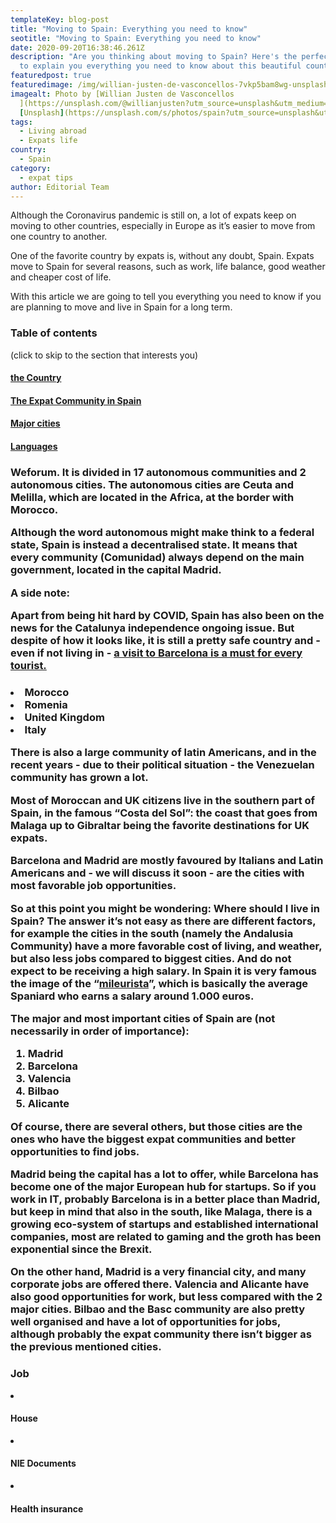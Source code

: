 ```yaml
---
templateKey: blog-post
title: "Moving to Spain: Everything you need to know"
seotitle: "Moving to Spain: Everything you need to know"
date: 2020-09-20T16:38:46.261Z
description: "Are you thinking about moving to Spain? Here's the perfect guide
  to explain you everything you need to know about this beautiful country. "
featuredpost: true
featuredimage: /img/willian-justen-de-vasconcellos-7vkp5bam8wg-unsplash.jpg
imagealt: Photo by [Willian Justen de Vasconcellos
  ](https://unsplash.com/@willianjusten?utm_source=unsplash&utm_medium=referral&utm_content=creditCopyText)on
  [Unsplash](https://unsplash.com/s/photos/spain?utm_source=unsplash&utm_medium=referral&utm_content=creditCopyText)
tags:
  - Living abroad
  - Expats life
country:
  - Spain
category:
  - expat tips
author: Editorial Team
---
```

Although the Coronavirus pandemic is still on, a lot of expats keep on moving to other countries, especially in Europe as it’s easier to move from one country to another. 

One of the favorite country by expats is, without any doubt, Spain. Expats move to Spain for several reasons, such as work, life balance, good weather and cheaper cost of life.

With this article we are going to tell you everything you need to know if you are planning to move and live in Spain for a long term.

### Table of contents 

(click to skip to the section that interests you)

#### [the Country](#spain-country)

#### [The Expat Community in Spain](#spain-expat-community)

#### [Major cities](#spain-cities)

#### [Languages](#spain-languages)

<h3 name="spain-country>The country.</h3>

Spain is the second most visited country in the world, according to [Weforum. ](https://www.weforum.org/agenda/2020/06/most-visited-countries-world-tourism-organization)It is divided in 17 autonomous communities and 2 autonomous cities. The autonomous cities are Ceuta and Melilla, which are located in the Africa, at the border with Morocco.

Although the word autonomous might make think to a federal state, Spain is instead a decentralised state. It means that every community (Comunidad) always depend on the main government, located in the capital Madrid.

A side note:

Apart from being hit hard by COVID, Spain has also been on the news for the Catalunya independence ongoing issue. But despite of how it looks like, it is still a pretty safe country and -even if not living in - [a visit to Barcelona is a must for every tourist.](https://www.thexpatmagazine.com/blog/2014-11-16-27-reasons-barcelona-best-city-world/)

<h3 name="spain-expats>The Expat Community</h3>

Many people would think that Madrid and Barcelona have the largest community of expats, since they are also the largest cities. But the truth is a bit different. Due to their positions and expensive cost of living (compared with other Spanish cities), those are not the favorite cities for expats in Spain.

The province of Malaga and Alicante are the provinces with a greater number of expats. But we also need to consider that not all the expats living in these areas are not working, both areas are well known for being a favorite place for expats from Northern Europe to retire in a more mild and warm climate.

The biggest expats communities in Spain - according to the office of statistics in Spain - are:

1. **Morocco**
2. **Romenia**
3. **United Kingdom**
4. **Italy**

There is also a large community of latin Americans, and in the recent years - due to their political situation - the Venezuelan community has grown a lot.

Most of Moroccan and UK citizens live in the southern part of Spain, in the famous “Costa del Sol”: the coast that goes from Malaga up to Gibraltar being the favorite destinations for UK expats.

Barcelona and Madrid are mostly favoured by Italians and Latin Americans and - we will discuss it soon - are the cities with most favorable job opportunities.

So at this point you might be wondering: Where should I live in Spain? The answer it’s not easy as there are different factors, for example the cities in the south (namely the Andalusia Community) have a more favorable cost of living, and weather, but also less jobs compared to biggest cities. And do not expect to be receiving a high salary. In Spain it is very famous the image of the “[mileurista](https://en.wiktionary.org/wiki/mileurista)”, which is basically the average Spaniard who earns a salary around 1.000 euros.

The major and most important cities of Spain are (not necessarily in order of importance):

1. **Madrid**
2. **Barcelona**
3. **Valencia**
4. **Bilbao**
5. **Alicante**

Of course, there are several others, but those cities are the ones who have the biggest expat communities and better opportunities to find jobs.

Madrid being the capital has a lot to offer, while Barcelona has become one of the major European hub for startups. So if you work in IT, probably Barcelona is in a better place than Madrid, but keep in mind that also in the south, like Malaga, there is a growing eco-system of startups and established international companies, most are related to gaming and the groth has been exponential since the Brexit.

On the other hand, Madrid is a very financial city, and many corporate jobs are offered there. Valencia and Alicante have also good opportunities for work, but less compared with the 2 major cities. Bilbao and the Basc community are also pretty well organised and have a lot of opportunities for jobs, although probably the expat community there isn’t bigger as the previous mentioned cities.

<h3 name="spain-languages>Languages.</h3>

If you expect every spaniard to speak English, then you might be disappointed. Although there are very big UK and English speaking communities in Spain, English it’s not a common spoken language. In the main cities like Madrid and Barcelona it's easier to find English speakers and of course the young generations are more prone to speak English. However Spain is a country that has been isolated for many years, due to the dictatorship, and only in the last years English has become more common in the country.

While in the south (Andalusia and the province of Alicante) there are plenty of English speaking expats, that does not mean that every spaniard in the south speak English.

Spain is not just a decentralised state but it is also a country with different traditions and - of course - languages. Here is a list of some other languages spoken in Spain:

* **Catalan is spoken in Catalunya, Valencia and Balearic Islands**
* **Gallego is spoken in Galicia**
* **Basque is spoken in Basque region (Bilbao)**

There is still so much to discover about Spain, and for this reason we will have another article soon to talk about:

* #### Job
* #### House
* #### NIE Documents
* #### Health insurance